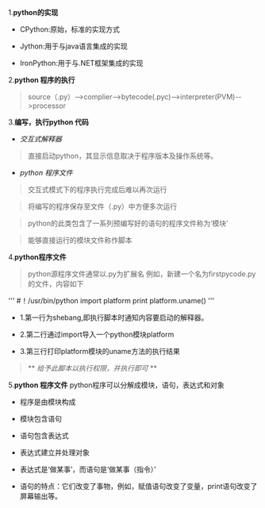 1.**python的实现**

-	CPython:原始，标准的实现方式

-	Jython:用于与java语言集成的实现

-	IronPython:用于与.NET框架集成的实现

2.**python 程序的执行**

>source（.py）-->complier-->bytecode(.pyc)-->interpreter(PVM)-->processor

3.**编写，执行python 代码**

+ *交互式解释器*

>直接启动python，其显示信息取决于程序版本及操作系统等。

+ *python 程序文件*

>交互式模式下的程序执行完成后难以再次运行

>将编写的程序保存至文件（.py）中方便多次运行

>python的此类包含了一系列预编写好的语句的程序文件称为‘模块’

>能够直接运行的模块文件称作脚本

4.**python程序文件**

>python源程序文件通常以.py为扩展名
 例如，新建一个名为firstpycode.py的文件，内容如下
 
 '''
		#！/usr/bin/python
		import platform
		print platform.uname()
'''
		
 + 1.第一行为shebang,即执行脚本时通知内容要启动的解释器。
 
 + 2.第二行通过import导入一个python模块platform
 
 + 3.第三行打印platform模块的uname方法的执行结果
 
>** *给予此脚本以执行权限，并执行即可* **
 
5.**python 程序文件**
python程序可以分解成模块，语句，表达式和对象
-  程序是由模块构成

- 模块包含语句

- 语句包含表达式

- 表达式建立并处理对象

- 表达式是‘做某事’，而语句是‘做某事（指令）’

- 语句的特点：它们改变了事物，例如，赋值语句改变了变量，print语句改变了屏幕输出等。